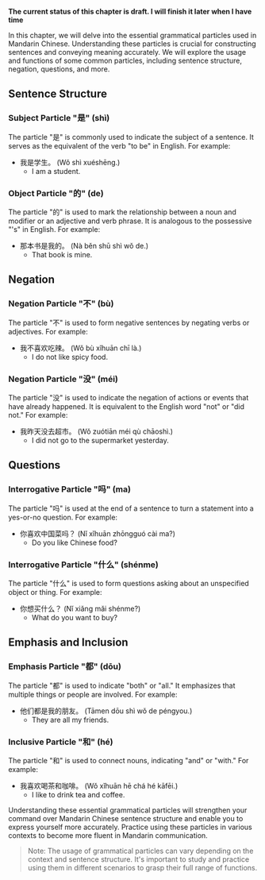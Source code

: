**The current status of this chapter is draft. I will finish it later when I have time**

In this chapter, we will delve into the essential grammatical particles used in Mandarin Chinese. Understanding these particles is crucial for constructing sentences and conveying meaning accurately. We will explore the usage and functions of some common particles, including sentence structure, negation, questions, and more.

Sentence Structure
------------------

### Subject Particle "是" (shì)

The particle "是" is commonly used to indicate the subject of a sentence. It serves as the equivalent of the verb "to be" in English. For example:

* 我是学生。 (Wǒ shì xuéshēng.)
  * I am a student.

### Object Particle "的" (de)

The particle "的" is used to mark the relationship between a noun and modifier or an adjective and verb phrase. It is analogous to the possessive "'s" in English. For example:

* 那本书是我的。 (Nà běn shū shì wǒ de.)
  * That book is mine.

Negation
--------

### Negation Particle "不" (bù)

The particle "不" is used to form negative sentences by negating verbs or adjectives. For example:

* 我不喜欢吃辣。 (Wǒ bù xǐhuān chī là.)
  * I do not like spicy food.

### Negation Particle "没" (méi)

The particle "没" is used to indicate the negation of actions or events that have already happened. It is equivalent to the English word "not" or "did not." For example:

* 我昨天没去超市。 (Wǒ zuótiān méi qù chāoshì.)
  * I did not go to the supermarket yesterday.

Questions
---------

### Interrogative Particle "吗" (ma)

The particle "吗" is used at the end of a sentence to turn a statement into a yes-or-no question. For example:

* 你喜欢中国菜吗？ (Nǐ xǐhuān zhōngguó cài ma?)
  * Do you like Chinese food?

### Interrogative Particle "什么" (shénme)

The particle "什么" is used to form questions asking about an unspecified object or thing. For example:

* 你想买什么？ (Nǐ xiǎng mǎi shénme?)
  * What do you want to buy?

Emphasis and Inclusion
----------------------

### Emphasis Particle "都" (dōu)

The particle "都" is used to indicate "both" or "all." It emphasizes that multiple things or people are involved. For example:

* 他们都是我的朋友。 (Tāmen dōu shì wǒ de péngyou.)
  * They are all my friends.

### Inclusive Particle "和" (hé)

The particle "和" is used to connect nouns, indicating "and" or "with." For example:

* 我喜欢喝茶和咖啡。 (Wǒ xǐhuān hē chá hé kāfēi.)
  * I like to drink tea and coffee.

Understanding these essential grammatical particles will strengthen your command over Mandarin Chinese sentence structure and enable you to express yourself more accurately. Practice using these particles in various contexts to become more fluent in Mandarin communication.
> Note: The usage of grammatical particles can vary depending on the context and sentence structure. It's important to study and practice using them in different scenarios to grasp their full range of functions.
